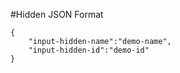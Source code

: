 #Hidden
JSON Format
```
{
    "input-hidden-name":"demo-name",
    "input-hidden-id":"demo-id"
}
```